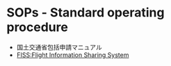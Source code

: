 # SOPs - Standard operating procedure

* 国土交通省包括申請マニュアル
* [FISS:Flight Information Sharing System](https://www.fiss.mlit.go.jp/top) 
